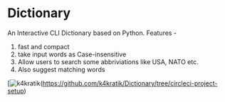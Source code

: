 # Dictionary
An Interactive CLI Dictionary based on Python.
Features - 
  1. fast and compact 
  2. take input words as Case-insensitive
  3. Allow users to search some abbriviations like USA, NATO etc.
  4. Also suggest matching words
  
[![k4kratik](https://circleci.com/gh/k4kratik/Dictionary.svg?style=shield)(https://github.com/k4kratik/Dictionary/tree/circleci-project-setup)


